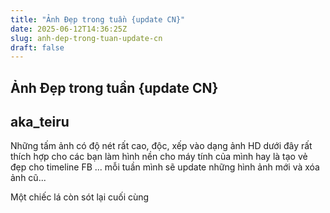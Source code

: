 ```yaml
---
title: "Ảnh Đẹp trong tuần {update CN}"
date: 2025-06-12T14:36:25Z
slug: anh-dep-trong-tuan-update-cn
draft: false
---
```


## Ảnh Đẹp trong tuần {update CN}

## aka_teiru

Những tấm ảnh có độ nét rất cao, độc, xếp vào dạng ảnh HD dưới đây rất thích hợp cho các bạn làm hình nền cho máy tính của mình hay là tạo vẻ đẹp cho timeline FB ... mỗi tuần mình sẽ update những hình ảnh mới và xóa ảnh cũ...
 

 Một chiếc lá còn sót lại cuối cùng